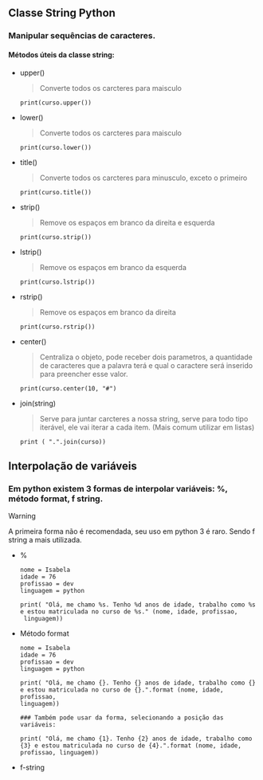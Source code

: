 ## Classe String Python 
### Manipular sequências de caracteres.
#### Métodos úteis da classe string: 
- upper()
  
  > Converte todos os carcteres para maisculo
  ```
  print(curso.upper())
  ```
- lower()
  
  > Converte todos os carcteres para maisculo
   ```
  print(curso.lower())
  ```
- title()
  
  > Converte todos os carcteres para minusculo, exceto o primeiro
   ```
  print(curso.title())
  ```
- strip()
  
  > Remove os espaços em branco da direita e esquerda
   ```
  print(curso.strip())
  ```
- lstrip()
  
  > Remove os espaços em branco da esquerda
   ```
  print(curso.lstrip())
  ```
- rstrip()
  
  > Remove os espaços em branco da direita
   ```
  print(curso.rstrip())
  ```
- center()
  
  > Centraliza o objeto, pode receber dois parametros, a quantidade de caracteres que a palavra terá e qual o caractere será inserido para preencher esse valor.
  ```
  print(curso.center(10, "#")
  ```
- join(string)
  
  > Serve para juntar carcteres a nossa string, serve para todo tipo       iterável, ele vai iterar a cada item. (Mais comum utilizar em listas)
    ```
    print ( ".".join(curso))
    ```

## Interpolação de variáveis
### Em python existem 3 formas de interpolar variáveis: %, método format, f string. 
> [!warning]
> A primeira forma não é recomendada, seu uso em python 3 é raro. Sendo f string a mais utilizada.
  - %
    
    ```
    nome = Isabela
    idade = 76
    profissao = dev
    linguagem = python

    print( "Olá, me chamo %s. Tenho %d anos de idade, trabalho como %s e estou matriculada no curso de %s." (nome, idade, profissao,   
     linguagem))
    ```
  -  Método format
      ```
      nome = Isabela
      idade = 76
      profissao = dev
      linguagem = python

      print( "Olá, me chamo {}. Tenho {} anos de idade, trabalho como {} e estou matriculada no curso de {}.".format (nome, idade, profissao,   
     linguagem))

      ### Também pode usar da forma, selecionando a posição das variáveis:

      print( "Olá, me chamo {1}. Tenho {2} anos de idade, trabalho como {3} e estou matriculada no curso de {4}.".format (nome, idade, profissao, linguagem))
      
      ```

- f-string
